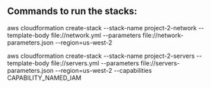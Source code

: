 ## Commands to run the stacks:

aws cloudformation create-stack --stack-name project-2-network --template-body file://network.yml  --parameters file://network-parameters.json --region=us-west-2

aws cloudformation create-stack --stack-name project-2-servers --template-body file://servers.yml  --parameters file://servers-parameters.json --region=us-west-2 --capabilities CAPABILITY_NAMED_IAM
